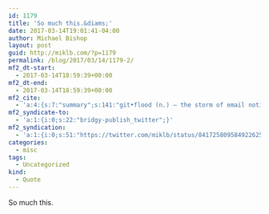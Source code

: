 ```yaml
---
id: 1179
title: 'So much this.&diams;'
date: 2017-03-14T19:01:41-04:00
author: Michael Bishop
layout: post
guid: http://miklb.com/?p=1179
permalink: /blog/2017/03/14/1179-2/
mf2_dt-start:
  - 2017-03-14T18:59:39+00:00
mf2_dt-end:
  - 2017-03-14T18:59:39+00:00
mf2_cite:
  - 'a:4:{s:7:"summary";s:141:"git•flood (n.) — the storm of email notifications when someone goes through the issues and marks them all closed in a span of two minutes";s:11:"publication";s:7:"Twitter";s:8:"featured";s:76:"https://pbs.twimg.com/profile_images/671335262459334657/O6oMcV8M_400x400.png";s:6:"author";a:3:{s:4:"name";s:10:"Eric Meyer";s:3:"url";s:28:"https://twitter.com/meyerweb";s:5:"photo";s:75:"https://pbs.twimg.com/profile_images/671335262459334657/O6oMcV8M_bigger.png";}}'
mf2_syndicate-to:
  - 'a:1:{i:0;s:22:"bridgy-publish_twitter";}'
mf2_syndication:
  - 'a:1:{i:0;s:51:"https://twitter.com/miklb/status/841725809584922625";}'
categories:
  - misc
tags:
  - Uncategorized
kind:
  - Quote
---
```

So much this.